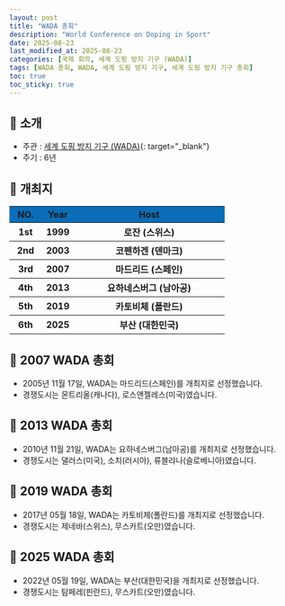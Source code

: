```yaml
---
layout: post
title: "WADA 총회"
description: "World Conference on Doping in Sport"
date: 2025-08-23
last_modified_at: 2025-08-23
categories: [국제 회의, 세계 도핑 방지 기구 (WADA)]
tags: [WADA 총회, WADA, 세계 도핑 방지 기구, 세계 도핑 방지 기구 총회]
toc: true
toc_sticky: true
---
```

## 📜 소개
* 주관 : [세계 도핑 방지 기구 (WADA)](https://www.wada-ama.org/en){: target="_blank"}
* 주기 : 6년

## 📜 개최지
<html>

<head>
    <meta charset="UTF-8">
</head>

<body>
    <table>
        <tr style="background: #0B6DB7;">
            <th style="width: 15%; font-weight: bold;">NO.</th>
            <th style="width: 15%; font-weight: bold;">Year</th>
            <th style="width: 70%; font-weight: bold;">Host</th>
        </tr>
        <tr>
            <th>1st</th>
            <th>1999</th>
            <th>로잔 (스위스)</th>
        </tr>
        <tr>
            <th>2nd</th>
            <th>2003</th>
            <th>코펜하겐 (덴마크)</th>
        </tr>
        <tr>
            <th>3rd</th>
            <th>2007</th>
            <th>마드리드 (스페인)</th>
        </tr>
        <tr>
            <th>4th</th>
            <th>2013</th>
            <th>요하네스버그 (남아공)</th>
        </tr>
        <tr>
            <th>5th</th>
            <th>2019</th>
            <th>카토비체 (폴란드)</th>
        </tr>
        <tr>
            <th><span class="korea-host">6th</span></th>
            <th><span class="korea-host">2025</span></th>
            <th><span class="korea-host">부산 (대한민국)</span></th>
        </tr>
    </table>
</body>

</html>

## 📜 2007 WADA 총회 
* 2005년 11월 17일, WADA는 <span class="foreign-host">마드리드(스페인)</span>를 개최지로 선정했습니다.
* 경쟁도시는 몬트리올(캐나다), 로스앤젤레스(미국)였습니다.

## 📜 2013 WADA 총회 
* 2010년 11월 21일, WADA는 <span class="foreign-host">요하네스버그(남아공)</span>를 개최지로 선정했습니다.
* 경쟁도시는 댈러스(미국), 소치(러시아), 류블랴나(슬로베니아)였습니다.

## 📜 2019 WADA 총회 
* 2017년 05월 18일, WADA는 <span class="foreign-host">카토비체(폴란드)</span>를 개최지로 선정했습니다.
* 경쟁도시는 제네바(스위스), 무스카트(오만)였습니다.

## 📜 2025 WADA 총회
* 2022년 05월 19일, WADA는 <span class="korea-host">부산(대한민국)</span>을 개최지로 선정했습니다.
* 경쟁도시는 탐페레(핀란드), 무스카트(오만)였습니다.
